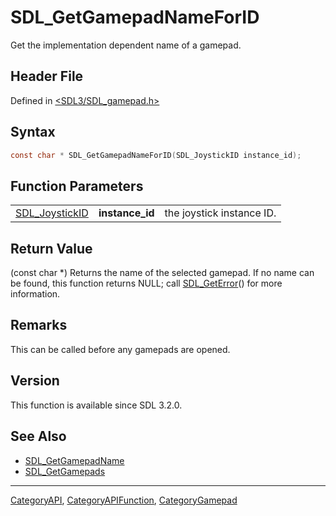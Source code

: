 # SDL_GetGamepadNameForID

Get the implementation dependent name of a gamepad.

## Header File

Defined in [<SDL3/SDL_gamepad.h>](https://github.com/libsdl-org/SDL/blob/main/include/SDL3/SDL_gamepad.h)

## Syntax

```c
const char * SDL_GetGamepadNameForID(SDL_JoystickID instance_id);
```

## Function Parameters

|                                  |                 |                           |
| -------------------------------- | --------------- | ------------------------- |
| [SDL_JoystickID](SDL_JoystickID) | **instance_id** | the joystick instance ID. |

## Return Value

(const char *) Returns the name of the selected gamepad. If no name can be
found, this function returns NULL; call [SDL_GetError](SDL_GetError)() for
more information.

## Remarks

This can be called before any gamepads are opened.

## Version

This function is available since SDL 3.2.0.

## See Also

- [SDL_GetGamepadName](SDL_GetGamepadName)
- [SDL_GetGamepads](SDL_GetGamepads)

----
[CategoryAPI](CategoryAPI), [CategoryAPIFunction](CategoryAPIFunction), [CategoryGamepad](CategoryGamepad)

